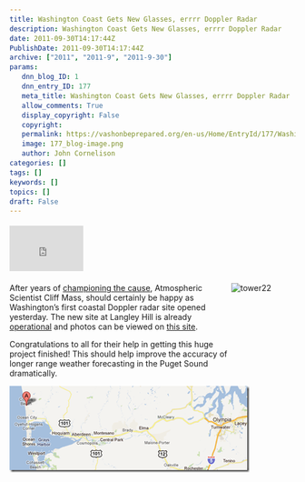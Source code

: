 ```yaml
---
title: Washington Coast Gets New Glasses, errrr Doppler Radar
description: Washington Coast Gets New Glasses, errrr Doppler Radar
date: 2011-09-30T14:17:44Z
PublishDate: 2011-09-30T14:17:44Z
archive: ["2011", "2011-9", "2011-9-30"]
params:
   dnn_blog_ID: 1
   dnn_entry_ID: 177
   meta_title: Washington Coast Gets New Glasses, errrr Doppler Radar
   allow_comments: True
   display_copyright: False
   copyright: 
   permalink: https://vashonbeprepared.org/en-us/Home/EntryId/177/Washington-Coast-Gets-New-Glasses-errrr-Doppler-Radar
   image: 177_blog-image.png
   author: John Cornelison
categories: []
tags: []
keywords: []
topics: []
draft: False
---
```


<div class="wlWriterHeaderFooter" style="float:none; margin:0px; padding:4px 0px 4px 0px;"><iframe src="http://www.facebook.com/widgets/like.php?href=http://vashoneoc.org/Blogs/VashonPreparedness/tabid/164/EntryId/177/Washington-Coast-Gets-New-Glasses-errrr-Doppler-Radar.aspx" scrolling="no" frameborder="0" style="border:none; width:130px; height:80px"></iframe></div><p><img style="display: inline; float: right" alt="tower22" align="right" src="http://www.atmos.washington.edu/%7Ecliff/NewRadarPics/radar.up.close.22.jpg" width="113" height="143" />After years of <a href="http://www.atmos.washington.edu/~cliff/coastalradar.html" target="_blank">championing the cause</a>, Atmospheric Scientist Cliff Mass, should certainly be happy as Washington’s first coastal Doppler radar site opened yesterday. The new site at Langley Hill is already <a href="http://www.cantwell.senate.gov/news/record.cfm?id=334230" target="_blank">operational</a> and photos can be viewed on <a href="http://www.atmos.washington.edu/~cliff/Langleyradar.html" target="_blank">this site</a>. </p>  <p>Congratulations to all for their help in getting this huge project finished! This should help improve the accuracy of longer range weather forecasting in the Puget Sound dramatically.</p>  <p><a href="/images/dnnBlog/1/177/Windows-Live-Writer-Washington-Coast-Gets-New-Glasses-eeeer_640E-image_2.png"><img style="background-image: none; border-right-width: 0px; padding-left: 0px; padding-right: 0px; display: inline; float: left; border-top-width: 0px; border-bottom-width: 0px; border-left-width: 0px; padding-top: 0px" title="image" border="0" alt="image" align="left" src="/images/dnnBlog/1/177/Windows-Live-Writer-Washington-Coast-Gets-New-Glasses-eeeer_640E-image_thumb.png" width="423" height="152" /></a></p>
